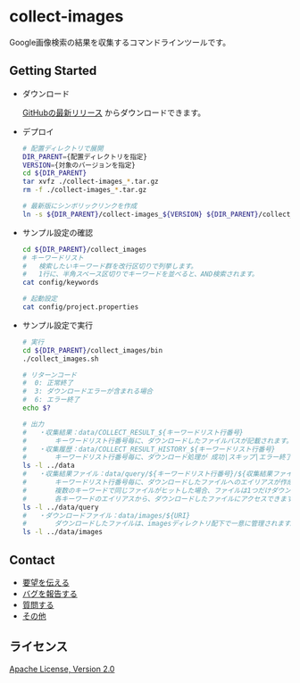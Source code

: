 # collect-images

Google画像検索の結果を収集するコマンドラインツールです。



## Getting Started

* ダウンロード

  [GitHubの最新リリース](https://github.com/suwa-sh/collect-images/releases/latest) からダウンロードできます。

* デプロイ

  ``` bash
  # 配置ディレクトリで展開
  DIR_PARENT={配置ディレクトリを指定}
  VERSION={対象のバージョンを指定}
  cd ${DIR_PARENT}
  tar xvfz ./collect-images_*.tar.gz
  rm -f ./collect-images_*.tar.gz

  # 最新版にシンボリックリンクを作成
  ln -s ${DIR_PARENT}/collect-images_${VERSION} ${DIR_PARENT}/collect_images
  ```

* サンプル設定の確認

  ``` bash
  cd ${DIR_PARENT}/collect_images
  # キーワードリスト
  #   検索したいキーワード群を改行区切りで列挙します。
  #   1行に、半角スペース区切りでキーワードを並べると、AND検索されます。
  cat config/keywords

  # 起動設定
  cat config/project.properties
  ```

* サンプル設定で実行

  ``` bash
  # 実行
  cd ${DIR_PARENT}/collect_images/bin
  ./collect_images.sh

  # リターンコード
  #  0: 正常終了
  #  3: ダウンロードエラーが含まれる場合
  #  6: エラー終了
  echo $?

  # 出力
  #   ・収集結果：data/COLLECT_RESULT_${キーワードリスト行番号}
  #       キーワードリスト行番号毎に、ダウンロードしたファイルパスが記載されます。
  #   ・収集履歴：data/COLLECT_RESULT_HISTORY_${キーワードリスト行番号}
  #       キーワードリスト行番号毎に、ダウンロード処理が 成功|スキップ|エラー終了 した結果が記載されます。
  ls -l ../data
  #   ・収集結果ファイル：data/query/${キーワードリスト行番号}/${収集結果ファイル行番号}
  #       キーワードリスト行番号毎に、ダウンロードしたファイルへのエイリアスが作成されます。
  #       複数のキーワードで同じファイルがヒットした場合、ファイルは1つだけダウンロードされ
  #       各キーワードのエイリアスから、ダウンロードしたファイルにアクセスできます。
  ls -l ../data/query
  #   ・ダウンロードファイル：data/images/${URI}
  #       ダウンロードしたファイルは、imagesディレクトリ配下で一意に管理されます。
  ls -l ../data/images
  ```



## Contact

- [要望を伝える](https://github.com/suwa-sh/collect-images/issues?q=is%3Aopen+is%3Aissue+label%3Aenhancement)
- [バグを報告する](https://github.com/suwa-sh/collect-images/issues?q=is%3Aopen+is%3Aissue+label%3Abug)
- [質問する](https://github.com/suwa-sh/collect-images/issues?q=is%3Aopen+is%3Aissue+label%3Aquestion)
- [その他](mailto:suwash01@gmail.com)



## ライセンス
[Apache License, Version 2.0](http://www.apache.org/licenses/LICENSE-2.0)
